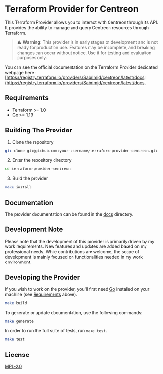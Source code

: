 # Terraform Provider for Centreon

This Terraform Provider allows you to interact with Centreon through its API. It provides the ability to manage and query Centreon resources through Terraform.

> ⚠️ **Warning**: This provider is in early stages of development and is not ready for production use. Features may be incomplete, and breaking changes can occur without notice. Use it for testing and evaluation purposes only.

You can see the official documentation on the Terraform Provider dedicated webpage here : [https://registry.terraform.io/providers/Sabrimjd/centreon/latest/docs](https://registry.terraform.io/providers/Sabrimjd/centreon/latest/docs)

## Requirements

- [Terraform](https://www.terraform.io/downloads.html) >= 1.0
- [Go](https://golang.org/doc/install) >= 1.19

## Building The Provider

1. Clone the repository
```sh
git clone git@github.com:your-username/terraform-provider-centreon.git
```

2. Enter the repository directory
```sh
cd terraform-provider-centreon
```

3. Build the provider
```sh
make install
```

## Documentation

The provider documentation can be found in the [docs](docs/) directory.

## Development Note

Please note that the development of this provider is primarily driven by my work requirements. New features and updates are added based on my professional needs. While contributions are welcome, the scope of development is mainly focused on functionalities needed in my work environment.

## Developing the Provider

If you wish to work on the provider, you'll first need [Go](http://www.golang.org) installed on your machine (see [Requirements](#requirements) above).

```sh
make build
```

To generate or update documentation, use the following commands:

```sh
make generate
```

In order to run the full suite of tests, run `make test`.

```sh
make test
```

## License

[MPL-2.0](LICENSE)
